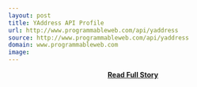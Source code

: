 ```yaml
---
layout: post
title: YAddress API Profile
url: http://www.programmableweb.com/api/yaddress
source: http://www.programmableweb.com/api/yaddress
domain: www.programmableweb.com
image: 
---
```


<p></p>
<center><p><a href="http://www.programmableweb.com/api/yaddress" style='padding:25px; font-sze:18px; font-weight: bold;'>Read Full Story</a></p></center>
